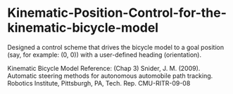 # Kinematic-Position-Control-for-the-kinematic-bicycle-model

Designed a control scheme that drives the bicycle model to a goal position (say, for example: (0, 0)) with a user-defined heading (orientation).

Kinematic Bicycle Model Reference: (Chap 3) Snider, J. M. (2009). Automatic steering methods for autonomous automobile path tracking. Robotics Institute, Pittsburgh, PA, Tech. Rep. CMU-RITR-09-08
